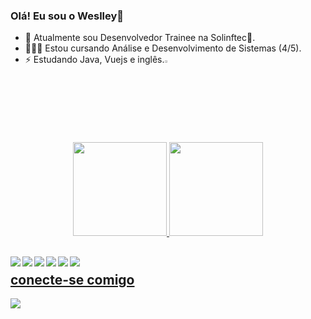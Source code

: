 ### Olá! Eu sou o Weslley👋

- 🔭 Atualmente sou Desenvolvedor Trainee na Solinftec🌱.
- 🧑🏽‍🎓 Estou cursando Análise e Desenvolvimento de Sistemas (4/5).
- ⚡ Estudando Java, Vuejs e inglês.<img align="rigth" width="3%" src="https://media3.giphy.com/media/McUBKCpESJD0F7eqzT/giphy.gif?cid=ecf05e47eesz0jq1dpoh9qxxnepa0wtpc6bcj19qmqwregll&rid=giphy.gif&ct=s"/>

<div align="center">
  <a href="https://github.com/weslley-sc">
  <img height="150em" src="https://github-readme-stats.vercel.app/api?username=weslley-sc&show_icons=true&theme=dark&include_all_commits=true&count_private=true"/>
  <img height="150em" src="https://github-readme-stats.vercel.app/api/top-langs/?username=weslley-sc&layout=compact&langs_count=7&theme=dark"/>
</div>
  
<div>
  <img align="left" src="https://img.shields.io/badge/JavaScript-323330?style=for-the-badge&logo=javascript&logoColor=F7DF1E" /> 
  <img align="left" src="https://img.shields.io/badge/HTML5-E34F26?style=for-the-badge&logo=html5&logoColor=white"/>
  <img align="left" src="https://img.shields.io/badge/CSS3-1572B6?style=for-the-badge&logo=css3&logoColor=white"/>
  <img align="left" src="https://img.shields.io/badge/Java-ED8B00?style=for-the-badge&logo=java&logoColor=white" />
  <img align="left" src="https://img.shields.io/badge/Vue.js-35495E?style=for-the-badge&logo=vue.js&logoColor=4FC08D"/>
  <img align="left" src="https://img.shields.io/badge/Spring-6DB33F?style=for-the-badge&logo=spring&logoColor=white"/>
          
</div>
  
## </br> conecte-se comigo
<a href="https://www.linkedin.com/in/weslley-da-silva-costa-b8569273/"/><img src="https://img.shields.io/badge/LinkedIn-0077B5?style=for-the-badge&logo=linkedin&logoColor=white"/>  
